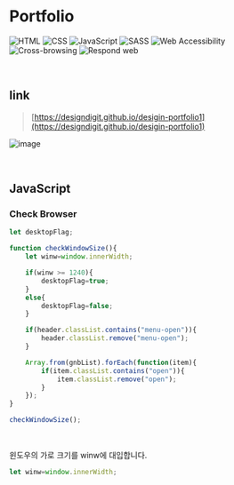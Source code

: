 # Portfolio

![HTML](https://img.shields.io/badge/-HTML-F05032?style=flat-square&logo=html5&logoColor=ffffff)
![CSS](https://img.shields.io/badge/-CSS-007ACC?style=flat-square&logo=css3)
![JavaScript](https://img.shields.io/badge/-JavaScript-dc8d2d?style=flat-square&logo=javascript&logoColor=ffffff)
![SASS](https://img.shields.io/badge/-Sass-ca6598?style=flat-square&logo=sass&logoColor=ffffff)
![Web Accessibility](https://img.shields.io/badge/-Accessibility-00A98F?style=flat-square&logo=w3c&logoColor=ffffff)
![Cross-browsing](https://img.shields.io/badge/-Cross%20browsing-302683?style=flat-square&logo=googlechrome&logoColor=ffffff)
![Respond web](https://img.shields.io/badge/-Respond%20web-ca6598?style=flat-square&logo=htmlacademy&logoColor=ffffff)

<br>

## link

> [https://designdigit.github.io/desigin-portfolio1](https://designdigit.github.io/desigin-portfolio1)

![image](https://designdigit.github.io/desigin-portfolio1/presentation/main.jpg)

<br>

## JavaScript

### Check Browser

``` JavaScript
let desktopFlag;

function checkWindowSize(){
	let winw=window.innerWidth;

	if(winw >= 1240){
		desktopFlag=true;
	}
	else{
		desktopFlag=false;
	}

	if(header.classList.contains("menu-open")){
		header.classList.remove("menu-open");
	}

	Array.from(gnbList).forEach(function(item){
		if(item.classList.contains("open")){
			item.classList.remove("open");
		}
	});
}

checkWindowSize();
```

<br>

윈도우의 가로 크기를 winw에 대입합니다.

``` JavaScript
let winw=window.innerWidth;
```
